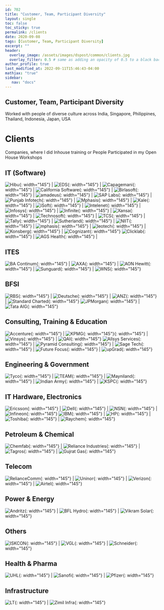 ```yaml
---
id: 702    
title: "Customer, Team, Participant Diversity"
layout: single
toc: false
toc_sticky: true
permalink: /clients
date: 2020-09-08
tags: [Customer, Team, Participant Diversity]
excerpt: ""
header:
  overlay_image: /assets/images/dspost/common/clients.jpg
  overlay_filter: 0.5 # same as adding an opacity of 0.5 to a black background
author_profile: true
last_modified_at: 2022-09-11T15:46:43-04:00
mathjax: "true"
sidebar:
   nav: "docs"
---
```


## Customer, Team, Participant Diversity
Worked with people of diverse culture across India, Singapore, Philippines, Thailand, Indonesia, Japan, USA

# Clients
Companies, where I did Inhouse training or People Participated in my Open House Workshops

## IT (Software)
![Hibu](/assets/images/clients/sw-Hibu-min.jpg){: width="145"} | ![EDS](/assets/images/clients/sw-EDS-Logo-min.jpg){: width="145"} | ![Capagemani](/assets/images/clients/sw-Capagemani-Logo-min.jpg){: width="145"} | ![California Software](/assets/images/clients/sw-California-Software-Logo-min.jpg){: width="145"} | ![Birlasoft](/assets/images/clients/sw-Birlasoft-min.jpg){: width="145"} | ![amadeus](/assets/images/clients/sw-amadeus-min.jpg){: width="145"} | ![SAP Labs](/assets/images/clients/sw-SAPlabs-min.jpg){: width="145"} | ![Punjab Infotech](/assets/images/clients/sw-Punjab-Infotech-Logo-min.jpg){: width="145"} | ![Mphasis](/assets/images/clients/sw-Mphasis-min.jpg){: width="145"} | ![Kale](/assets/images/clients/sw-Kale-Logo-min.jpg){: width="145"} | ![iSoft](/assets/images/clients/sw-iSoft-Logo-min.jpg){: width="145"} | ![Intelenet](/assets/images/clients/sw-Intelenet-Logo-min.jpg){: width="145"} | ![Infosys](/assets/images/clients/sw-Infosys-Logo-min.jpg){: width="145"} | ![Infinite](/assets/images/clients/sw-Infinite-min.jpg){: width="145"} | ![Xansa](/assets/images/clients/sw-Xansa-Logo-min.jpg){: width="145"} | ![Technosoft](/assets/images/clients/sw-Technosoft-Logo-min.jpg){: width="145"} | ![TCS](/assets/images/clients/sw-TCS-Logo-min.jpg){: width="145"} | ![Tally](/assets/images/clients/sw-Tally-min.jpg){: width="145"} | ![Sutherland](/assets/images/clients/sw-Sutherland-Logo-min.jpg){: width="145"} | ![NIIT](/assets/images/clients/sw-niit.jpg){: width="145"} | ![mphasis](/assets/images/clients/sw-mphasis.jpg){: width="145"} | ![leotech](/assets/images/clients/sw-leotech.jpg){: width="145"} | ![Konsberg](/assets/images/clients/sw-konsberg.jpg){: width="145"} | ![Cognizant](/assets/images/clients/sw-cognizant.jpg){: width="145"}
![Clicklab](/assets/images/clients/sw-clicklab.jpg){: width="145"} | ![AGS Health](/assets/images/clients/sw-agshealth.jpg){: width="145"} | 

## ITES
![BA Continum](/assets/images/clients/ites-BA-continuum-logo-min.jpg){: width="145"} | ![AXA](/assets/images/clients/ites-AXA-min.jpg){: width="145"} | ![AON Hewitt](/assets/images/clients/ites-AONHewitt-min.jpg){: width="145"} | ![Sunguard](/assets/images/clients/ites-Sungard-Logo-min.jpg){: width="145"} | ![WNS](/assets/images/clients/ites-WNS-Logo-min.jpg){: width="145"}

## BFSI
![RBS](/assets/images/clients/BFSI-RBS-Logo-min.jpg){: width="145"} | ![Deutsche](/assets/images/clients/BFSI-Deutsche-Logo-min.jpg){: width="145"} | ![ANZ](/assets/images/clients/BFSI-ANZ-Logo-min.jpg){: width="145"} | ![Standard Charted](/assets/images/clients/BFSI-Standard-Charted-Scope-Logo-min.jpg){: width="145"}
![JPMorgan](/assets/images/clients/BFSI-JPMorgan-min.jpg){: width="145"} | ![Tata AIG](/assets/images/clients/BFSI-Tata-AIG-Logo-min.jpg){: width="145"}

## Consulting, Training & Education
![Accenture](/assets/images/clients/cons-Accenture-Logo-min.jpg){: width="145"} | ![KPMG](/assets/images/clients/cons-KPMG-min.jpg){: width="145"}{: width="145"} | ![Vinsys](/assets/images/clients/cons-Vinsys-min.jpg){: width="145"} | ![QAI](/assets/images/clients/cons-qai.jpg){: width="145"}
![Allsys Services](/assets/images/clients/cons-allsysServices.jpg){: width="145"} | ![Pyramid Consulting](/assets/images/clients/cons-Pyramid-Consulting-Logo-min.jpg){: width="145"} | ![Sage Tech](/assets/images/clients/cons-Sage-Tech-min.jpg){: width="145"} | ![Future Focus](/assets/images/clients/cons-FutureFocus-min.jpg){: width="145"} | ![upGrad](/assets/images/clients/cons-upGrad.jpg){: width="145"}

## Engineering & Government
![Tyco](/assets/images/clients/eng-Tyco-min.jpg){: width="145"} | ![TEAM](/assets/images/clients/eng-team.jpg){: width="145"} | ![Mayniland](/assets/images/clients/gov-Mayniland-min.jpg){: width="145"} | ![Indian Army](/assets/images/clients/gov-Indian-Army-min.jpg){: width="145"} | ![KSPC](/assets/images/clients/gov-kspc.jpg){: width="145"}


## IT Hardware, Electronics
![Ericsson](/assets/images/clients/hw-Ericsson-Logo-min.jpg){: width="145"} | ![Dell](/assets/images/clients/hw-Dell-Logo-min.jpg){: width="145"} | ![NSN](/assets/images/clients/hw-NSN-Logo-min.jpg){: width="145"} | ![Infineon](/assets/images/clients/hw-Infineon-min.jpg){: width="145"} 
![IBM](/assets/images/clients/hw-IBM-Logo-min.jpg){: width="145"} | ![HP](/assets/images/clients/hw-HP-Logo-min.jpg){: width="145"} | ![Toshiba](/assets/images/clients/hw-Toshiba-min.jpg){: width="145"} | ![Raychem](/assets/images/clients/hw-raychem.jpg){: width="145"}

## Petroleum & Chemical
![Chemfab](/assets/images/clients/petro-Chemfab-logo-min.jpg){: width="145"} | ![Reliance Industries](/assets/images/clients/petro-RelianceIndustries-min.jpg){: width="145"} | ![Tagros](/assets/images/clients/petro-Tagros-min.jpg){: width="145"} | ![Gujrat Gas](/assets/images/clients/petro-Gujrat-Gas.logo-min.jpg){: width="145"}

## Telecom
![RelianceComm](/assets/images/clients/telecom-Reliance-Comm-Logo-min.jpg){: width="145"} | ![Uninor](/assets/images/clients/telecom-Uninor-min.jpg){: width="145"} | ![Verizon](/assets/images/clients/telecom-Verizon-logo-min.jpg){: width="145"} | ![Airtel](/assets/images/clients/telecom-airtel.jpg){: width="145"}

## Power & Energy
![Andritz](/assets/images/clients/power-Andritz-min.jpg){: width="145"} | ![BFL Hydro](/assets/images/clients/power-bfl.jpg){: width="145"} | ![Vikram Solar](/assets/images/clients/power-Vikram-Solar-Logo-min.jpg){: width="145"}

## Others
![ISKCON](/assets/images/clients/oth-ISKCON-min.jpg){: width="145"} | ![VGL](/assets/images/clients/oth-VGL.jpg){: width="145"} | ![Schneider](/assets/images/clients/oth-schneider.jpg){: width="145"}

## Health & Pharma
![UHL](/assets/images/clients/pharm-UHL.jpg){: width="145"} | ![Sanofi](/assets/images/clients/pharm-sanofi.jpg){: width="145"} | ![Pfizer](/assets/images/clients/pharm-pfizer-min.jpg){: width="145"}

## Infrastructure
![LT](/assets/images/clients/infra-LT-Logo-min.jpg){: width="145"} | ![Zimil Infra](/assets/images/clients/infra-ZimilInfra-min.jpg){: width="145"}



